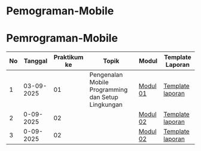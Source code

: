 # Pemograman-Mobile
# Pemrograman-Mobile

| No | Tanggal    | Praktikum ke | Topik | Modul | Template Laporan |
|----|------------|--------------|-------|-------|------------------|
| 1  | 03-09-2025 | 01           | Pengenalan Mobile Programming dan Setup Lingkungan | [Modul 01](#) | [Template laporan](#) |
| 2  | 0-09-2025 | 02           |  | [Modul 02](#) | [Template laporan](#) |
| 3  | 0-09-2025 | 02           | | [Modul 02](#) | [Template laporan](#) |
